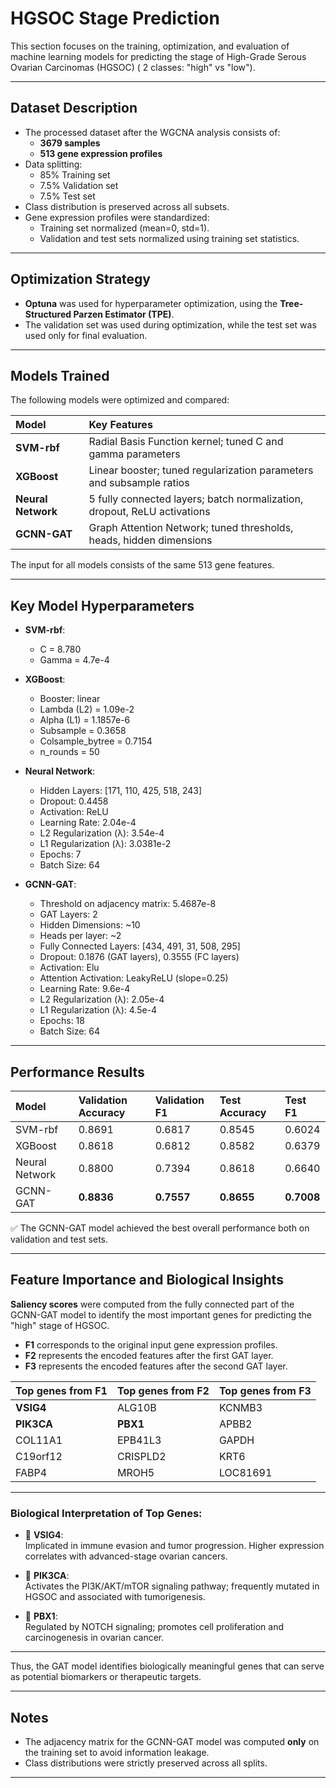 # HGSOC Stage Prediction

This section focuses on the training, optimization, and evaluation of machine learning models for predicting the stage of High-Grade Serous Ovarian Carcinomas (HGSOC) ( 2 classes: "high" vs "low").

---

## Dataset Description
- The processed dataset after the WGCNA analysis consists of:
  - **3679 samples**
  - **513 gene expression profiles**
- Data splitting:
  - 85% Training set
  - 7.5% Validation set
  - 7.5% Test set
- Class distribution is preserved across all subsets.
- Gene expression profiles were standardized:
  - Training set normalized (mean=0, std=1).
  - Validation and test sets normalized using training set statistics.

---

## Optimization Strategy
- **Optuna** was used for hyperparameter optimization, using the **Tree-Structured Parzen Estimator (TPE)**.
- The validation set was used during optimization, while the test set was used only for final evaluation.

---

## Models Trained
The following models were optimized and compared:

| Model           | Key Features |
|:----------------|:-------------|
| **SVM-rbf**      | Radial Basis Function kernel; tuned C and gamma parameters |
| **XGBoost**      | Linear booster; tuned regularization parameters and subsample ratios |
| **Neural Network** | 5 fully connected layers; batch normalization, dropout, ReLU activations |
| **GCNN-GAT**     | Graph Attention Network; tuned thresholds, heads, hidden dimensions |

The input for all models consists of the same 513 gene features.

---

## Key Model Hyperparameters

- **SVM-rbf**:
  - C = 8.780
  - Gamma = 4.7e-4

- **XGBoost**:
  - Booster: linear
  - Lambda (L2) = 1.09e-2
  - Alpha (L1) = 1.1857e-6
  - Subsample = 0.3658
  - Colsample_bytree = 0.7154
  - n_rounds = 50

- **Neural Network**:
  - Hidden Layers: [171, 110, 425, 518, 243]
  - Dropout: 0.4458
  - Activation: ReLU
  - Learning Rate: 2.04e-4
  - L2 Regularization (λ): 3.54e-4
  - L1 Regularization (λ): 3.0381e-2
  - Epochs: 7
  - Batch Size: 64

- **GCNN-GAT**:
  - Threshold on adjacency matrix: 5.4687e-8
  - GAT Layers: 2
  - Hidden Dimensions: ~10
  - Heads per layer: ~2
  - Fully Connected Layers: [434, 491, 31, 508, 295]
  - Dropout: 0.1876 (GAT layers), 0.3555 (FC layers)
  - Activation: Elu
  - Attention Activation: LeakyReLU (slope=0.25)
  - Learning Rate: 9.6e-4
  - L2 Regularization (λ): 2.05e-4
  - L1 Regularization (λ): 4.5e-4
  - Epochs: 18
  - Batch Size: 64

---

## Performance Results

| Model | Validation Accuracy | Validation F1 | Test Accuracy | Test F1 |
|:------|:---------------------|:--------------|:--------------|:-------|
| SVM-rbf        | 0.8691 | 0.6817 | 0.8545 | 0.6024 |
| XGBoost        | 0.8618 | 0.6812 | 0.8582 | 0.6379 |
| Neural Network | 0.8800 | 0.7394 | 0.8618 | 0.6640 |
| GCNN-GAT       | **0.8836** | **0.7557** | **0.8655** | **0.7008** |

✅ The GCNN-GAT model achieved the best overall performance both on validation and test sets.

---

## Feature Importance and Biological Insights

**Saliency scores** were computed from the fully connected part of the GCNN-GAT model to identify the most important genes for predicting the "high" stage of HGSOC.

- **F1** corresponds to the original input gene expression profiles.
- **F2** represents the encoded features after the first GAT layer.
- **F3** represents the encoded features after the second GAT layer.

| Top genes from F1 | Top genes from F2 | Top genes from F3 |
|:------------------|:------------------|:------------------|
| **VSIG4**         | ALG10B            | KCNMB3            |
| **PIK3CA**        | **PBX1**          | APBB2             |
| COL11A1           | EPB41L3           | GAPDH             |
| C19orf12          | CRISPLD2          | KRT6              |
| FABP4             | MROH5             | LOC81691          |

---

### Biological Interpretation of Top Genes:

- 🧬 **VSIG4**:  
  Implicated in immune evasion and tumor progression. Higher expression correlates with advanced-stage ovarian cancers.

- 🧬 **PIK3CA**:  
  Activates the PI3K/AKT/mTOR signaling pathway; frequently mutated in HGSOC and associated with tumorigenesis.

- 🧬 **PBX1**:  
  Regulated by NOTCH signaling; promotes cell proliferation and carcinogenesis in ovarian cancer.

---

Thus, the GAT model identifies biologically meaningful genes that can serve as potential biomarkers or therapeutic targets.

---

## Notes

- The adjacency matrix for the GCNN-GAT model was computed **only** on the training set to avoid information leakage.
- Class distributions were strictly preserved across all splits.

---

